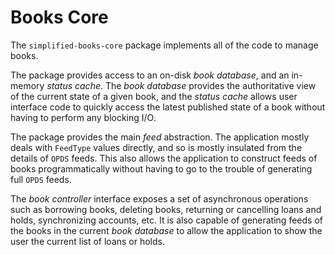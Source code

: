 Books Core
==========

The `simplified-books-core` package implements all of the code to
manage books.

The package provides access to an on-disk _book database_, and
an in-memory _status cache_. The _book database_ provides the
authoritative view of the current state of a given book, and the
_status cache_ allows user interface code to quickly access the latest
published state of a book without having to perform any blocking I/O.

The package provides the main _feed_ abstraction. The application
mostly deals with `FeedType` values directly, and so is mostly
insulated from the details of `OPDS` feeds. This also allows the
application to construct feeds of books programmatically without
having to go to the trouble of generating full `OPDS` feeds.

The _book controller_ interface exposes a set of asynchronous
operations such as borrowing books, deleting books, returning or
cancelling loans and holds, synchronizing accounts, etc. It is also
capable of generating feeds of the books in the current _book database_
to allow the application to show the user the current list of loans
or holds.

